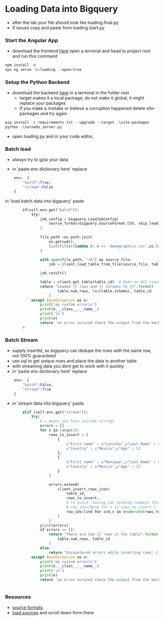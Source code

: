 # Loading Data into Bigquery

<!-- ## [Youtube Walkthrough]() -->


* after the lab your file should look like loading.final.py 
* if issues copy and paste from loading.start.py


### Start the Angular App

* download the frontend [here](https://downgit.github.io/#/home?url=https://github.com/codequickie123/Google/tree/master/API/bigquery/AngularApp)
open a terminal and head to project root and run this command
```ps1
npm install -s
npx ng serve -c=loading --open=true
```

### Setup the Python Backend 
* download the backend [here]()
in a terminal in the folder root
    * target makes it a local package, do not make it global, it might replace your packages
    * if you make a mistake or believe a corruption happened delete site-packages and try again
```ps1
pip install -r requirements.txt --upgrade --target .\site-packages
python .\tornado_server.py
```

* open loading.py and in your code editor,


### Batch load
* always try to gzip your data 

* in 'paste env dictionary here' replace
```py
    env=  {
        "batch":True,
        "stream":False
    }
```

in 'load batch data into bigquery' paste
```py
        if(self.env.get("batch")):
            try:
                job_config = bigquery.LoadJobConfig(
                    source_format=bigquery.SourceFormat.CSV, skip_leading_rows=1, autodetect=True,
                )            
            
                file_path =os.path.join(
                    os.getcwd(),
                    list(filter(lambda x: x == 'demographics.csv',os.listdir()))[0],
                )
                
                with open(file_path, "rb") as source_file:
                    job = client.load_table_from_file(source_file, table_id, job_config=job_config)  

                job.result()  

                table = client.get_table(table_id)  # Make an API request.
                return "Loaded {} rows and {} columns to {}".format(
                        table.num_rows, len(table.schema), table_id
                    )             
            except BaseException as e:
                print('my custom error\n')
                print(e.__class__.__name__)
                print('\n')
                print(e)
                return 'an error occured check the output from the backend'                    
        #
```

### Batch Stream
* supply insertId, so bigquery can dedupe the rows with the same row, not 100% guaranteed
* use sql to get unique rows and place the data in another table
* with streaming data you dont get to work with it quickly
* in 'paste env dictionary here' replace
```py
    env=  {
        "batch":False,
        "stream":True
    }
```

* in 'stream data into bigquery' paste
```py
        elif (self.env.get("stream")):
            try:
                # u means you have unicode strings
                errors = []
                for x in range(3):
                    rows_to_insert = [
                        {
                            u"First_name" : u"Latisha",u"Last_Name" : u"Eudy",u"Gender": u"LGBTQ",
                            u"Country" : u"Mexico",u"Age" : 52
                        },
                        {
                            u"First_name" : u"Manique",u"Last_Name" : u"Chrisa",u"Gender": u"Male",
                            u"Country" : u"Mexico",u"Age" : 52
                        }
                    ]

                    errors.extend( 
                        client.insert_rows_json(
                            table_id, 
                            rows_to_insert,
                            # to avoid  having ids sending comment this code  
                            # row_ids=[None for x in rows_to_insert ]
                            row_ids=[ind for ind,x in enumerate(rows_to_insert) ]
                        ) 
                    )
                print(errors)
                if errors == []:
                    return "There are now {} rows in the table".format(
                        table.num_rows, table_id
                    ) 
                else:
                    return "Encountered errors while inserting rows: {}".format(errors)             
            except BaseException as e:
                print('my custom error\n')
                print(e.__class__.__name__)
                print('\n')
                print(e)
                return 'an error occured check the output from the backend'
        
```


### Resources
* [source formats](https://googleapis.dev/python/bigquery/latest/generated/google.cloud.bigquery.job.SourceFormat.html#google.cloud.bigquery.job.SourceFormat)
* [load sources](https://googleapis.dev/python/bigquery/latest/generated/google.cloud.bigquery.client.Client.html#google.cloud.bigquery.client.Client.load_table_from_dataframe) and scroll down form there